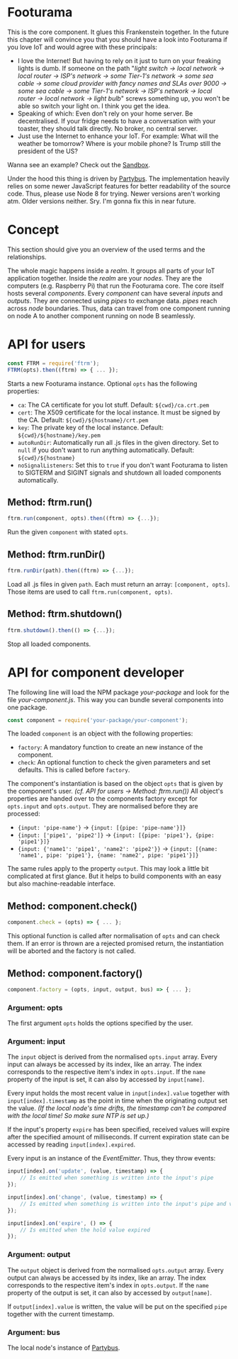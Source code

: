 # Footurama

This is the core component. It glues this Frankenstein together. In the future this chapter will convince you that you should have a look into Footurama if you love IoT and would agree with these principals:

 * I love the Internet! But having to rely on it just to turn on your freaking lights is dumb. If someone on the path "*light switch -> local network -> local router -> ISP's network -> some Tier-1's network -> some sea cable -> some cloud provider with fancy names and SLAs over 9000 -> some sea cable -> some Tier-1's network -> ISP's network -> local router -> local network -> light bulb*" screws something up, you won't be able so switch your light on. I think you get the idea.
 * Speaking of which: Even don't rely on your home server. Be decentralised. If your fridge needs to have a conversation with your toaster, they should talk directly. No broker, no central server.
 * Just use the Internet to enhance your IoT. For example: What will the weather be tomorrow? Where is your mobile phone? Is Trump still the president of the US?

Wanna see an example? Check out the [Sandbox](https://github.com/Footurama/ftrm-sandbox).

Under the hood this thing is driven by [Partybus](https://github.com/jue89/node-partybus#readme). The implementation heavily relies on some newer JavaScript features for better readability of the source code. Thus, please use Node 8 for trying. Newer versions aren't working atm. Older versions neither. Sry. I'm gonna fix this in near future.

# Concept

This section should give you an overview of the used terms and the relationships.

The whole magic happens inside a *realm*. It groups all parts of your IoT application together. Inside the *realm* are your *nodes*. They are the computers (e.g. Raspberry Pi) that run the Footurama core. The core itself hosts several *components*. Every *component* can have several *inputs* and *outputs*. They are connected using *pipes* to exchange data. *pipes* reach across *node* boundaries. Thus, data can travel from one component running on node A to another component running on node B seamlessly.

# API for users

```js
const FTRM = require('ftrm');
FTRM(opts).then((ftrm) => { ... });
```

Starts a new Footurama instance. Optional ```opts``` has the following properties:
 * ```ca```: The CA certificate for you Iot stuff. Default: ```${cwd}/ca.crt.pem```
 * ```cert```: The X509 certificate for the local instance. It must be signed by the CA. Default: ```${cwd}/${hostname}/crt.pem```
 * ```key```: The private key of the local instance. Default: ```${cwd}/${hostname}/key.pem```
 * ```autoRunDir```: Automatically run all .js files in the given directory. Set to ```null``` if you don't want to run anything automatically. Default: ```${cwd}/${hostname}```
 * ```noSignalListeners```: Set this to ```true``` if you don't want Footurama to listen to SIGTERM and SIGINT signals and shutdown all loaded components automatically.

## Method: ftrm.run()

```js
ftrm.run(component, opts).then((ftrm) => {...});
```

Run the given ```component``` with stated ```opts```.

## Method: ftrm.runDir()

```js
ftrm.runDir(path).then((ftrm) => {...});
```

Load all .js files in given ```path```. Each must return an array: ```[component, opts]```. Those items are used to call ```ftrm.run(component, opts)```.

## Method: ftrm.shutdown()

```js
ftrm.shutdown().then(() => {...});
```

Stop all loaded components.

# API for component developer

The following line will load the NPM package *your-package* and look for the file *your-component.js*. This way you can bundle several components into one package.

```js
const component = require('your-package/your-component');
```

The loaded ```component``` is an object with the following properties:
 * ```factory```: A mandatory function to create an new instance of the component.
 * ```check```: An optional function to check the given parameters and set defaults. This is called before ```factory```.

The component's instantiation is based on the object ```opts``` that is given by the component's user. *(cf. API for users -> Method: ftrm.run())* All object's properties are handed over to the components factory except for ```opts.input``` and ```opts.output```. They are normalised before they are processed:

 * ```{input: 'pipe-name'}``` -> ```{input: [{pipe: 'pipe-name'}]}```
 * ```{input: ['pipe1', 'pipe2']}``` -> ```{input: [{pipe: 'pipe1'}, {pipe: 'pipe1'}]}```
 * ```{input: {'name1': 'pipe1', 'name2': 'pipe2'}}``` -> ```{input: [{name: 'name1', pipe: 'pipe1'}, {name: 'name2', pipe: 'pipe1'}]}```

The same rules apply to the property ```output```. This may look a little bit complicated at first glance. But it helps to build components with an easy but also machine-readable interface.

## Method: component.check()

```js
component.check = (opts) => { ... };
```

This optional function is called after normalisation of ```opts``` and can check them. If an error is thrown are a rejected promised return, the instantiation will be aborted and the factory is not called.

## Method: component.factory()

```js
component.factory = (opts, input, output, bus) => { ... };
```

### Argument: opts

The first argument ```opts``` holds the options specified by the user.

### Argument: input

The ```input``` object is derived from the normalised ```opts.input``` array. Every input can always be accessed by its index, like an array. The index corresponds to the respective item's index in ```opts.input```. If the ```name``` property of the input is set, it can also by accessed by ```input[name]```.

Every input holds the most recent value in ```input[index].value``` together with ```input[index].timestamp``` as the point in time when the originating output set the value. *(If the local node's time drifts, the timestamp can't be compared with the local time! So make sure NTP is set up.)*

If the input's property ```expire``` has been specified, received values will expire after the specified amount of milliseconds. If current expiration state can be accessed by reading ```input[index].expired```.

Every input is an instance of the *EventEmitter*. Thus, they throw events:

```js
input[index].on('update', (value, timestamp) => {
	// Is emitted when something is written into the input's pipe
});

input[index].on('change', (value, timestamp) => {
	// Is emitted when something is written into the input's pipe and value has changed
});

input[index].on('expire', () => {
	// Is emitted when the hold value expired
});
```

### Argument: output

The ```output``` object is derived from the normalised ```opts.output``` array. Every output can always be accessed by its index, like an array. The index corresponds to the respective item's index in ```opts.output```. If the ```name``` property of the output is set, it can also by accessed by ```output[name]```.

If ```output[index].value``` is written, the value will be put on the specified ```pipe``` together with the current timestamp.

### Argument: bus

The local node's instance of [Partybus](https://github.com/jue89/node-partybus#readme).

